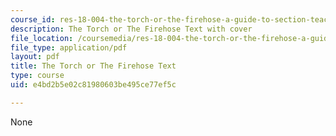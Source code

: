 ```yaml
---
course_id: res-18-004-the-torch-or-the-firehose-a-guide-to-section-teaching-spring-2009
description: The Torch or The Firehose Text with cover
file_location: /coursemedia/res-18-004-the-torch-or-the-firehose-a-guide-to-section-teaching-spring-2009/e4bd2b5e02c81980603be495ce77ef5c_MITRES18.004_Torch_or_the_Firehose.pdf
file_type: application/pdf
layout: pdf
title: The Torch or The Firehose Text
type: course
uid: e4bd2b5e02c81980603be495ce77ef5c

---
```

None